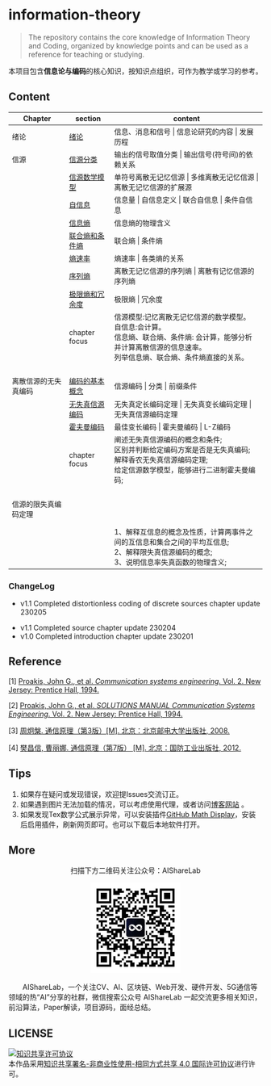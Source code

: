 # information-theory

> The repository contains the core knowledge of Information Theory and Coding, organized by knowledge points and can be used as a reference for teaching or studying.

本项目包含**信息论与编码**的核心知识，按知识点组织，可作为教学或学习的参考。

## Content

| Chapter              | section                                                      | content                                                      |
| -------------------- | ------------------------------------------------------------ | ------------------------------------------------------------ |
| 绪论                 | [绪论](https://github.com/timerring/information-theory/blob/main/01_introduction.md) | 信息、消息和信号  \|  信息论研究的内容  \|  发展历程         |
| 信源                 | [信源分类](https://github.com/timerring/information-theory/blob/main/1%20-%20source/11%20-%20source%20classification.md) | 输出的信号取值分类 \|  输出信号(符号间)的依赖关系            |
|                      | [信源数学模型](https://github.com/timerring/information-theory/blob/main/1%20-%20source/12%20-%20source%20mathematical%20model.md) | 单符号离散无记忆信源  \|  多维离散无记忆信源  \|  离散无记忆信源的扩展源 |
|                      | [自信息](https://github.com/timerring/information-theory/blob/main/1%20-%20source/13%20-%20self%20information.md) | 信息量  \|  自信息定义  \|  联合自信息   \|  条件自信息      |
|                      | [信息熵](https://github.com/timerring/information-theory/blob/main/1%20-%20source/14%20-%20information%20entropy.md) | 信息熵的物理含义                                             |
|                      | [联合熵和条件熵](https://github.com/timerring/information-theory/blob/main/1%20-%20source/15%20-%20Joint%20Entropy%20and%20Conditional%20Entropy.md) | 联合熵  \|  条件熵                                           |
|                      | [熵速率](https://github.com/timerring/information-theory/blob/main/1%20-%20source/16%20-%20entropy%20rate.md) | 熵速率  \| 各类熵的关系                                      |
|                      | [序列熵](https://github.com/timerring/information-theory/blob/main/1%20-%20source/17%20-%20sequence%20entropy.md) | 离散无记忆信源的序列熵  \|  离散有记忆信源的序列熵           |
|                      | [极限熵和冗余度]()                                           | 极限熵  \|  冗余度                                           |
|                      | chapter focus                                                | 信源模型:记忆离散无记忆信源的数学模型。 <br />自信息:会计算。 <br />信息熵、联合熵、条件熵: 会计算，能够分析并计算离散信源的信息速率。<br />列举信息熵、联合熵、条件熵直接的关系。 |
| &emsp;               | &emsp;                                                       | &emsp;                                                       |
| 离散信源的无失真编码 | [编码的基本概念](https://github.com/timerring/information-theory/blob/main/2%20-%20distortionless%20coding%20of%20discrete%20sources/21%20-%20basic%20concepts%20of%20coding.md) | 信源编码  \|  分类  \|  前缀条件                             |
|                      | [无失真信源编码](https://github.com/timerring/information-theory/blob/main/2%20-%20distortionless%20coding%20of%20discrete%20sources/22%20-%20lossless%20source%20coding.md) | 无失真定长编码定理  \|  无失真变长编码定理  \|  无失真信源编码定理 |
|                      | [霍夫曼编码](https://github.com/timerring/information-theory/blob/main/2%20-%20distortionless%20coding%20of%20discrete%20sources/23%20-%20huffman%20coding.md) | 最佳变长编码  \|  霍夫曼编码  \|  L-Z编码                    |
|                      | chapter focus                                                | 阐述无失真信源编码的概念和条件;<br />区别并判断给定编码方案是否是无失真编码;<br />解释香农无失真信源编码定理;<br />给定信源数学模型，能够进行二进制霍夫曼编码; |
| &emsp;               | &emsp;                                                       | &emsp;                                                       |
| 信源的限失真编码定理 |                                                              |                                                              |
|                      |                                                              |                                                              |
|                      |                                                              |                                                              |
|                      |                                                              | 1、解释互信息的概念及性质，计算两事件之间的互信息和集合之间的平均互信息;<br/>2、解释限失真信源编码的概念;<br/>3、说明信息率失真函数的物理含义; |

### ChangeLog

+ v1.1 Completed distortionless coding of discrete sources chapter update 230205

- v1.1 Completed source chapter update 230204
- v1.0 Completed introduction chapter update 230201

## Reference

[1] [Proakis, John G., et al. *Communication systems engineering*. Vol. 2. New Jersey: Prentice Hall, 1994.](https://github.com/timerring/information-theory/blob/main/reference/communication-systems-engineering.pdf)

[2] [Proakis, John G., et al. *SOLUTIONS MANUAL Communication Systems Engineering*. Vol. 2. New Jersey: Prentice Hall, 1994.](https://github.com/timerring/information-theory/blob/main/reference/communication-systems-engineering-solutions-manual.pdf)

[3] [周炯槃.  通信原理（第3版）[M]. 北京：北京邮电大学出版社,  2008.](https://github.com/timerring/information-theory/blob/main/reference/Principles-of-Communication-Zhou.pdf)

[4] [樊昌信, 曹丽娜.  通信原理（第7版） [M]. 北京：国防工业出版社,  2012.](https://github.com/timerring/information-theory/blob/main/reference/Principles-of-Communication-Fan.pdf)

## Tips

1. 如果存在疑问或发现错误，欢迎提Issues交流订正。
2. 如果遇到图片无法加载的情况，可以考虑使用代理，或者访问[博客网站](https://blog.csdn.net/m0_52316372/category_12102819.html) 。
2. 如果发现Tex数学公式展示异常，可以安装插件[GitHub Math Display](https://chrome.google.com/webstore/detail/github-math-display/cgolaobglebjonjiblcjagnpmdmlgmda?hl=zh-CN)，安装后启用插件，刷新网页即可。也可以下载后本地软件打开。

## More

<div align=center>
<p>扫描下方二维码关注公众号：AIShareLab</p>
<img src="resources/qrcode.jpg" width = "180" height = "180">
</div>


&emsp;&emsp;AIShareLab，一个关注CV、AI、区块链、Web开发、硬件开发、5G通信等领域的热“AI”分享的社群，微信搜索公众号 AIShareLab 一起交流更多相关知识，前沿算法，Paper解读，项目源码，面经总结。﻿

## LICENSE

<a rel="license" href="http://creativecommons.org/licenses/by-nc-sa/4.0/"><img alt="知识共享许可协议" style="border-width:0" src="https://img.shields.io/badge/license-CC BY--NC--SA 4.0-lightgrey" /></a><br />本作品采用<a rel="license" href="http://creativecommons.org/licenses/by-nc-sa/4.0/">知识共享署名-非商业性使用-相同方式共享 4.0 国际许可协议</a>进行许可。
